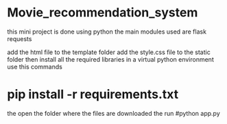 # Movie_recommendation_system
this mini project is done using python the main  modules used are flask requests 

add the html file to the template folder
add the style.css file to the static folder
then install all the required libraries in a virtual python environment
use this commands 
# pip install -r requirements.txt
the open the folder where the files are downloaded
the run
#python app.py
